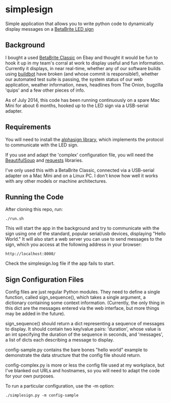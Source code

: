 simplesign
==========

Simple application that allows you to write python code to dynamically display messages on a [BetaBrite LED sign](http://betabrite.com/)


Background
----------

I bought a used [BetaBrite Classic](http://betabrite.com/pages/bbclassic.htm) on Ebay and thought it would be fun to hook it up in my team's corral at work to display useful and fun information. Currently it displays, in near real-time, whether any of our software builds using [buildbot](http://buildbot.net) have broken (and whose commit is responsible!), whether our automated test suite is passing, the system status of our web application, weather information, news, headlines from The Onion, bugzilla 'quips' and a few other pieces of info.

As of July 2014, this code has been running continuously on a spare Mac Mini for about 6 months, hooked up to the LED sign via a USB-serial adapter.

Requirements
------------

You will need to install the [alphasign library](https://github.com/msparks/alphasign), which implements the protocol to communicate with the LED sign.

If you use and adapt the 'complex' configuration file, you will need the [BeautifulSoup](http://www.crummy.com/software/BeautifulSoup/) and [requests](http://docs.python-requests.org/en/latest/) libraries.

I've only used this with a BetaBrite Classic, connected via a USB-serial adapter on a Mac Mini and on a Linux PC. I don't know how well it works with any other models or machine architectures.

Running the Code
----------------

After cloning this repo, run:
    
    ./run.sh

This will start the app in the background and try to communicate with the sign using one of the standard, popular serial/usb devices, displaying "Hello World." It will also start a web server you can use to send messages to the sign, which you access at the following address in your browser:

    http://localhost:8000/
    
Check the simplesign.log file if the app fails to start.

Sign Configuration Files
------------------------

Config files are just regular Python modules. They need to define a single function, called sign_sequence(), which takes a single argument, a dictionary containing some context information. (Currently, the only thing in this dict are the messages entered via the web interface, but more things may be added in the future).

sign_sequence() should return a dict representing a sequence of messages to display. It should contain two key/value pairs: 'duration', whose value is an int specifying the duration of the sequence in seconds, and 'messages', a list of dicts each describing a message to display.

config-sample.py contains the bare bones "hello world" example to demonstrate the data structure that the config file should return.

config-complex.py is more or less the config file used at my workplace, but I've blanked out URLs and hostnames, so you will need to adapt the code for your own purposes.

To run a particular configuration, use the -m option:

    ./simplesign.py -m config-sample

